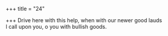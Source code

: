 +++
title = "24"

+++
Drive here with this help, when with our newer good lauds  
I call upon you, o you with bullish goods.  